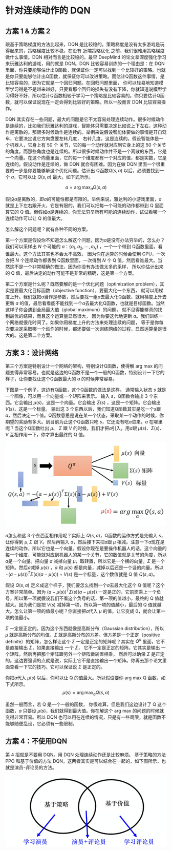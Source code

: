 # 针对连续动作的 DQN

## 方案 1 & 方案 2
跟基于策略梯度的方法比起来，DQN 是比较稳的。策略梯度是没有太多游戏是玩得起来的，策略梯度比较不稳，在没有 近端策略优化 之前，我们很难用策略梯度做什么事情。DQN 相对而言是比较稳的。最早 DeepMind 的论文拿深度强化学习来玩雅达利的游戏，用的就是 DQN。DQN 比较容易训练的一个理由是：在 DQN 里面，你只要能够估计出Q函数，就保证你一定可以找到一个比较好的策略。也就是你只要能够估计出Q函数，就保证你可以改进策略。而估计Q函数这件事情，是比较容易的，因为它就是一个回归问题。在回归问题里面， 你可以轻易地知道模型学习得是不是越来越好，只要看那个回归的损失有没有下降，你就知道说模型学习得好不好，所以估计Q函数相较于学习一个策略是比较容易的。你只要估计Q函数，就可以保证说现在一定会得到比较好的策略。所以一般而言 DQN 比较容易操作。

DQN 其实存在一些问题，最大的问题是它不太容易处理连续动作。很多时候动作是连续的，比如我们玩雅达利的游戏，智能体只需要决定比如说上下左右，这种动作是离散的。那很多时候动作是连续的。举例来说假设智能体要做的事情是开自驾车，它要决定说它方向盘要左转几度， 右转几度，这是连续的。假设智能体是一个机器人，它身上有 50 个 关节，它的每一个动作就对应到它身上的这 50 个关节的角度。而那些角度也是连续的。所以很多时候动作并不是一个离散的东西，它是一个向量。在这个向量里面，它的每一个维度都有一个对应的值，都是实数，它是连续的。假设动作是连续的，做 DQN 就会有困难。因为在做 DQN 里面一个很重要的一步是你要能够解这个优化问题。估计出 Q函数$Q(s,a)$ 以后，必须要找到一个 $a$，它可以让 $Q(s,a)$ 最大，如下式所示。

$$
  a=\arg \max _{a} Q(s, a)
$$

假设$a$是离散的，即$a$的可能性都是有限的。举例来说，雅达利的小游戏里面，$a$ 就是上下左右跟开火，它是有限的，我们可以把每一个可能的动作都带到 Q 里面算它的 Q 值。但假如$a$是连续的，你无法穷举所有可能的连续动作，试试看哪一个连续动作可以让 Q 的值最大。

怎么解这个问题呢？就有各种不同的方案。

第一个方案是假设你不知道怎么解这个问题，因为$a$是没有办法穷举的，怎么办？我们可以采样出 $N$ 个可能的 $a$：$\left\{a_{1}, a_{2}, \cdots, a_{N}\right\}$ ，一个一个带到 Q函数里面，看谁最大。这个方法其实也不会太不高效， 因为你在运算的时候会使用 GPU，一次会把 $N$ 个连续动作都丢到 Q函数里面，一次得到 $N$ 个 Q 值，然后看谁最大。当然这不是一个非常精确的做法，因为你没有办法做太多的采样， 所以你估计出来的 Q 值，最后决定的动作可能不是非常的精确，这是第一个方案。

第二个方案是什么呢？既然要解的是一个优化问题（optimization problem），其实是要最大化目标函数（objective function），要最大化一个东西， 就可以用梯度上升。我们就把$a$当作是参数，然后要找一组$a$去最大化Q函数，就用梯度上升去更新 $a$ 的值，最后看看能不能找到一个$a$去最大化Q函数，也就是目标函数。当然这样子你会遇到全局最大值（global maximum）的问题， 就不见得能够真的找到最优的结果，而且这个运算量显然很大， 因为你要迭代地更新 $a$。我们训练一个网络就很花时间了。如果你用梯度上升的方法来处理连续的问题， 等于是你每次要决定采取哪一个动作的时候，都还要做一次训练网络的过程，显然运算量是很大的。这是第二个方案。


## 方案 3：设计网络

第三个方案是特别设计一个网络的架构，特别设计Q函数，使得解 arg max 的问题变得非常容易。也就是这边的Q函数不是一个一般的Q函数，特别设计一下它的样子，让你要找让这个Q函数最大的 $a$ 的时候非常容易。

下图是一个例子，这边有Q函数，这个Q函数的做法是这样。
  通常输入状态 $s$ 就是一个图像，可以用一个向量或一个矩阵来表示。
  输入 $s$，Q函数会输出 3 个东西。它会输出 $\mu(s)$，这是一个向量。它会输出 $\Sigma(s)$ ，这是一个矩阵。它会输出 $V(s)$，这是一个标量。
  输出这 3 个东西以后，我们知道Q函数其实是吃一个$s$跟 $a$，然后决定一个值。Q函数意思是说在某一个状态，采取某一个动作的时候，你期望的奖励有多大。到目前为止这个Q函数只吃 $s$，它还没有吃$a$进来，$a$ 在哪里呢？当这个Q函数吐出 $\mu$、 $\Sigma$ 跟 $V$ 的时候，我们才把$a$引入，用$a$跟 $\mu(s)、\Sigma(s)、V$  互相作用一下，你才算出最终的 Q 值。

![](img/8.2.png)

 $a$怎么和这 3 个东西互相作用呢？实际上 $Q(s,a)$，Q函数的运作方式是先输入 $s$，让你得到 $\mu,\Sigma$ 跟 $V$。然后再输入 $a$，然后接下来把$a$跟 $\mu$ 相减。注意一下$a$现在是连续的动作，所以它也是一个向量。假设你现在是要操作机器人的话，这个向量的每一个维度，可能就对应到机器人的某一个关节，它的数值就是关节的角度，所以$a$是一个向量。把向量 $a$ 减掉向量 $\mu$，取转置，所以它是一个横的向量。$\Sigma$ 是一个矩阵。然后$a$减掉 $\mu(s)$ ，$a$ 和 $\mu(s)$ 都是向量，减掉以后还是一个竖的向量。所以 $-(a-\mu(s))^{T} \Sigma(s)(a-\mu(s))+V(s)$ 是一个标量，这个数值就是 Q 值 $Q(s,a)$。

  假设 $Q(s,a)$ 定义成这个样子，我们要怎么找到一个$a$去最大化这个 Q 值呢？这个方案非常简单。因为 $(a-\mu(s))^{T} \Sigma(s)(a-\mu(s))$ 一定是正的，它前面乘上一个负号，所以第一项就假设我们不看这个负号的话，第一项的值越小，最终的 Q 值就越大。因为我们是把 $V(s)$ 减掉第一项，所以第一项的值越小，最后的 Q 值就越大。怎么让第一项的值最小呢？你直接把$a$代入 $\mu$ 的值，让它变成 0，就会让第一项的值最小。

  $\Sigma$ 一定是正定的。因为这个东西就像是高斯分布（Gaussian distribution），所以 $\mu$ 就是高斯分布的均值，$\Sigma$ 就是高斯分布的方差。但方差是一个正定（positive definite）的矩阵，怎么样让这个 $\Sigma$ 一定是正定的矩阵呢？其实在 $Q^{\pi}$ 里面，它不是直接输出 $\Sigma$，如果直接输出 一个 $\Sigma$， 它不一定是正定的矩阵。它其实是输出 一个矩阵，然后再把那个矩阵跟另外一个矩阵做转置相乘， 然后可以确保 $\Sigma$ 是正定的。这边要强调的点就是说，实际上它不是直接输出一个矩阵。你再去那个论文里面查看一下它的技巧，它可以保证说 $\Sigma$ 是正定的。

  你把$a$代入 $\mu(s)$ 以后，你可以让 Q 的值最大。所以假设要你 arg max Q 函数，如下式所示。
$$
\mu(s)=\arg \max _{a} Q(s, a)
$$

虽然一般而言，若 Q 是一个一般的函数， 你很难算，但是我们这边设计了 Q 这个函数，$a$ 只要设 $\mu(s)$，我们就得到最大值。你在解这个 arg max 的问题的时候就变得非常容易。所以 DQN 也可以用在连续的情况，只是有一些局限，就是函数不能够随便乱设，它必须有一些限制。

##  方案 4：不使用DQN
第 4 招就是不要用 DQN。用 DQN 处理连续动作还是比较麻烦。
基于策略的方法 PPO 和基于价值的方法 DQN，这两者其实是可以结合在一起的，如下图所示，也就是演员-评论员的方法。

![](img/8.3.png)





